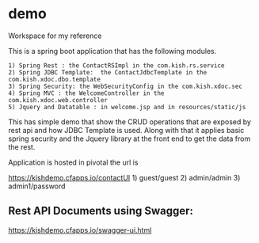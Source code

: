 # demo
Workspace for my reference

This is a spring boot application that has the following modules.

    1) Spring Rest : the ContactRSImpl in the com.kish.rs.service
    2) Spring JDBC Template:  the ContactJdbcTemplate in the com.kish.xdoc.dbo.template
    3) Spring Security: the WebSecurityConfig in the com.kish.xdoc.sec
    4) Spring MVC : the WelcomeController in the com.kish.xdoc.web.controller
    5) Jquery and Datatable : in welcome.jsp and in resources/static/js


This has simple demo that show the CRUD operations that are exposed by rest api and how JDBC Template is used.
Along with that it applies basic spring security and the Jquery library at the front end to get the data from the rest.


Application is hosted in pivotal the url is

 https://kishdemo.cfapps.io/contactUI
    1) guest/guest
    2) admin/admin
    3) admin1/password

 Rest API Documents using Swagger:
 ---------------------------------
 https://kishdemo.cfapps.io/swagger-ui.html

